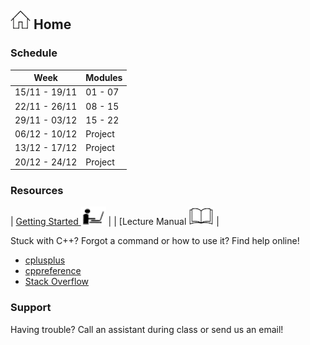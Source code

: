 ## [![Home](img/home.jpg)](https://rugtres.github.io/programming4biologists/) Home

### Schedule

| Week          | Modules | 
|---------------|---------|
| 15/11 - 19/11 | 01 - 07 |
| 22/11 - 26/11 | 08 - 15 |
| 29/11 - 03/12 | 15 - 22 |
| 06/12 - 10/12 | Project | 
| 13/12 - 17/12 | Project |
| 20/12 - 24/12 | Project |

### Resources

| [Getting Started ![laptop](img/laptop.png)](https://rugtres.github.io/programming4biologists/getting-started) | 
| [Lecture Manual ![book](img/book.png) |

Stuck with C++? Forgot a command or how to use it? Find help online!

- [cplusplus](https://www.cplusplus.com/)
- [cppreference](https://en.cppreference.com/w/)
- [Stack Overflow](https://stackoverflow.com/questions/tagged/c%2B%2B)

### Support

Having trouble? Call an assistant during class or send us an email!
